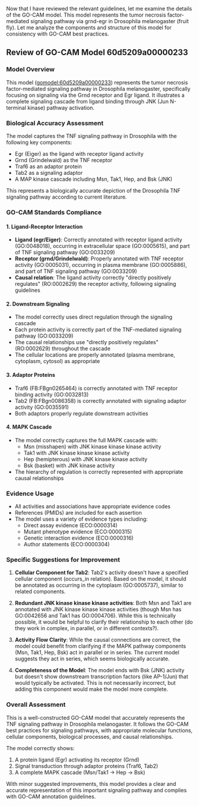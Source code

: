 Now that I have reviewed the relevant guidelines, let me examine the details of the GO-CAM model. This model represents the tumor necrosis factor-mediated signaling pathway via grnd-egr in Drosophila melanogaster (fruit fly). Let me analyze the components and structure of this model for consistency with GO-CAM best practices.

## Review of GO-CAM Model 60d5209a00000233

### Model Overview
This model ([gomodel:60d5209a00000233](https://bioregistry.io/go.model:60d5209a00000233)) represents the tumor necrosis factor-mediated signaling pathway in Drosophila melanogaster, specifically focusing on signaling via the Grnd receptor and Egr ligand. It illustrates a complete signaling cascade from ligand binding through JNK (Jun N-terminal kinase) pathway activation.

### Biological Accuracy Assessment

The model captures the TNF signaling pathway in Drosophila with the following key components:
- Egr (Eiger) as the ligand with receptor ligand activity
- Grnd (Grindelwald) as the TNF receptor
- Traf6 as an adaptor protein
- Tab2 as a signaling adaptor
- A MAP kinase cascade including Msn, Tak1, Hep, and Bsk (JNK)

This represents a biologically accurate depiction of the Drosophila TNF signaling pathway according to current literature.

### GO-CAM Standards Compliance

#### 1. Ligand-Receptor Interaction
- **Ligand (egr/Eiger)**: Correctly annotated with receptor ligand activity (GO:0048018), occurring in extracellular space (GO:0005615), and part of TNF signaling pathway (GO:0033209)
- **Receptor (grnd/Grindelwald)**: Properly annotated with TNF receptor activity (GO:0005031), occurring in plasma membrane (GO:0005886), and part of TNF signaling pathway (GO:0033209)
- **Causal relation**: The ligand activity correctly "directly positively regulates" (RO:0002629) the receptor activity, following signaling guidelines

#### 2. Downstream Signaling
- The model correctly uses direct regulation through the signaling cascade
- Each protein activity is correctly part of the TNF-mediated signaling pathway (GO:0033209)
- The causal relationships use "directly positively regulates" (RO:0002629) throughout the cascade
- The cellular locations are properly annotated (plasma membrane, cytoplasm, cytosol) as appropriate

#### 3. Adaptor Proteins
- Traf6 (FB:FBgn0265464) is correctly annotated with TNF receptor binding activity (GO:0032813)
- Tab2 (FB:FBgn0086358) is correctly annotated with signaling adaptor activity (GO:0035591)
- Both adaptors properly regulate downstream activities

#### 4. MAPK Cascade
- The model correctly captures the full MAPK cascade with:
  - Msn (misshapen) with JNK kinase kinase kinase activity
  - Tak1 with JNK kinase kinase kinase activity
  - Hep (hemipterous) with JNK kinase kinase activity
  - Bsk (basket) with JNK kinase activity
- The hierarchy of regulation is correctly represented with appropriate causal relationships

### Evidence Usage
- All activities and associations have appropriate evidence codes
- References (PMIDs) are included for each assertion
- The model uses a variety of evidence types including:
  - Direct assay evidence (ECO:0000314)
  - Mutant phenotype evidence (ECO:0000315)
  - Genetic interaction evidence (ECO:0000316)
  - Author statements (ECO:0000304)

### Specific Suggestions for Improvement

1. **Cellular Component for Tab2**: Tab2's activity doesn't have a specified cellular component (occurs_in relation). Based on the model, it should be annotated as occurring in the cytoplasm (GO:0005737), similar to related components.

2. **Redundant JNK kinase kinase kinase activities**: Both Msn and Tak1 are annotated with JNK kinase kinase kinase activities (though Msn has GO:0042656 and Tak1 has GO:0004706). While this is technically possible, it would be helpful to clarify their relationship to each other (do they work in complex, in parallel, or in different contexts?).

3. **Activity Flow Clarity**: While the causal connections are correct, the model could benefit from clarifying if the MAPK pathway components (Msn, Tak1, Hep, Bsk) act in parallel or in series. The current model suggests they act in series, which seems biologically accurate.

4. **Completeness of the Model**: The model ends with Bsk (JNK) activity but doesn't show downstream transcription factors (like AP-1/Jun) that would typically be activated. This is not necessarily incorrect, but adding this component would make the model more complete.

### Overall Assessment

This is a well-constructed GO-CAM model that accurately represents the TNF signaling pathway in Drosophila melanogaster. It follows the GO-CAM best practices for signaling pathways, with appropriate molecular functions, cellular components, biological processes, and causal relationships.

The model correctly shows:
1. A protein ligand (Egr) activating its receptor (Grnd)
2. Signal transduction through adaptor proteins (Traf6, Tab2)
3. A complete MAPK cascade (Msn/Tak1 → Hep → Bsk)

With minor suggested improvements, this model provides a clear and accurate representation of this important signaling pathway and complies with GO-CAM annotation guidelines.